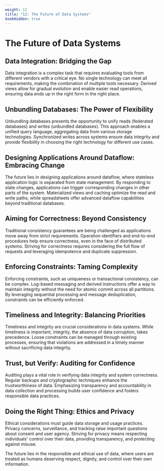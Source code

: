 ```yaml
---
weight: 12
title: "12: The Future of Data Systems"
bookHidden: true
---
```


# The Future of Data Systems

## Data Integration: Bridging the Gap

Data integration is a complex task that requires evaluating tools from different vendors with a critical eye. No single technology can meet all requirements, making the combination of multiple tools necessary. Derived views allow for gradual evolution and enable easier read operations, ensuring data ends up in the right form in the right place.

## Unbundling Databases: The Power of Flexibility

Unbundling databases presents the opportunity to unify reads (federated databases) and writes (unbundled databases). This approach enables a unified query language, aggregating data from various storage technologies. Synchronized writes across systems ensure data integrity and provide flexibility in choosing the right technology for different use cases.

## Designing Applications Around Dataflow: Embracing Change

The future lies in designing applications around dataflow, where stateless application logic is separated from state management. By responding to state changes, applications can trigger corresponding changes in other parts of the system. Materialized views and caching optimize the read and write paths, while spreadsheets offer advanced dataflow capabilities beyond traditional databases.

## Aiming for Correctness: Beyond Consistency

Traditional consistency guarantees are being challenged as applications move away from strict requirements. Operation identifiers and end-to-end procedures help ensure correctness, even in the face of distributed systems. Striving for correctness requires considering the full flow of requests and leveraging idempotence and duplicate suppression.

## Enforcing Constraints: Taming Complexity

Enforcing constraints, such as uniqueness or transactional consistency, can be complex. Log-based messaging and derived instructions offer a way to maintain integrity without the need for atomic commit across all partitions. By leveraging sequential processing and message deduplication, constraints can be efficiently enforced.

## Timeliness and Integrity: Balancing Priorities

Timeliness and integrity are crucial considerations in data systems. While timeliness is important, integrity, the absence of data corruption, takes precedence. Loose constraints can be managed through existing processes, ensuring that violations are addressed in a timely manner without sacrificing data integrity.

## Trust, but Verify: Auditing for Confidence

Auditing plays a vital role in verifying data integrity and system correctness. Regular backups and cryptographic techniques enhance the trustworthiness of data. Emphasizing transparency and accountability in data collection and processing builds user confidence and fosters responsible data practices.

## Doing the Right Thing: Ethics and Privacy

Ethical considerations must guide data storage and usage practices. Privacy concerns, surveillance, and tracking raise important questions about consent and user agency. Striving for privacy means respecting individuals' control over their data, providing transparency, and protecting against misuse.

The future lies in the responsible and ethical use of data, where users are treated as humans deserving respect, dignity, and control over their own information.

